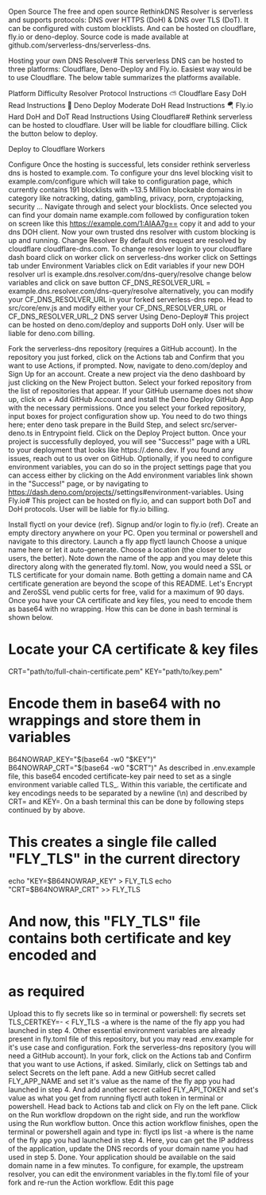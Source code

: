 Open Source
The free and open source RethinkDNS Resolver is serverless and supports protocols: DNS over HTTPS (DoH) & DNS over TLS (DoT). It can be configured with custom blocklists. And can be hosted on cloudflare, fly.io or deno-deploy. Source code is made available at github.com/serverless-dns/serverless-dns.

Hosting your own DNS Resolver#
This serverless DNS can be hosted to three platforms: Cloudflare, Deno-Deploy and Fly.io. Easiest way would be to use Cloudflare. The below table summarizes the platforms available.

Platform	Difficulty	Resolver Protocol	Instructions
⛅ Cloudflare	Easy	DoH	Read Instructions
🦕 Deno Deploy	Moderate	DoH	Read Instructions
🪂 Fly.io	Hard	DoH and DoT	Read Instructions
Using Cloudflare#
Rethink serverless can be hosted to cloudflare. User will be liable for cloudflare billing. Click the button below to deploy.

Deploy to Cloudflare Workers

Configure
Once the hosting is successful, lets consider rethink serverless dns is hosted to example.com.
To configure your dns level blocking visit to example.com/configure which will take to configuration page, which currently contains 191 blocklists with ~13.5 Million blockable domains in category like notracking, dating, gambling, privacy, porn, cryptojacking, security ...
Navigate through and select your blocklists.
Once selected you can find your domain name example.com followed by configuration token on screen like this https://example.com/1:AIAA7g== copy it and add to your dns DOH client.
Now your own trusted dns resolver with custom blocking is up and running.
Change Resolver
By default dns request are resolved by cloudflare cloudflare-dns.com.
To change resolver login to your cloudflare dash board
click on worker
click on serverless-dns worker
click on Settings tab
under Environment Variables click on Edit variables
if your new DOH resolver url is example.dns.resolver.com/dns-query/resolve
change below variables and click on save button CF_DNS_RESOLVER_URL = example.dns.resolver.com/dns-query/resolve
alternatively, you can modify your CF_DNS_RESOLVER_URL in your forked serverless-dns repo. Head to src/core/env.js and modify either your CF_DNS_RESOLVER_URL or CF_DNS_RESOLVER_URL_2 DNS server
Using Deno-Deploy#
This project can be hosted on deno.com/deploy and supports DoH only. User will be liable for deno.com billing.

Fork the serverless-dns repository (requires a GitHub account).
In the repository you just forked, click on the Actions tab and Confirm that you want to use Actions, if prompted.
Now, navigate to deno.com/deploy and Sign Up for an account.
Create a new project via the deno dashboard by just clicking on the New Project button.
Select your forked repository from the list of repositories that appear. If your GitHub username does not show up, click on + Add GitHub Account and install the Deno Deploy GitHub App with the necessary permissions.
Once you select your forked repository, input boxes for project configuration show up. You need to do two things here; enter deno task prepare in the Build Step, and select src/server-deno.ts in Entrypoint field.
Click on the Deploy Project button.
Once your project is successfully deployed, you will see "Success!" page with a URL to your deployment that looks like https://<project-name>.deno.dev. If you found any issues, reach out to us over on GitHub.
Optionally, if you need to configure environment variables, you can do so in the project settings page that you can access either by clicking on the Add environment variables link shown in the "Success!" page, or by navigating to https://dash.deno.com/projects/<project-name>/settings#environment-variables.
Using Fly.io#
This project can be hosted on fly.io, and can support both DoT and DoH protocols. User will be liable for fly.io billing.

Install flyctl on your device (ref).
Signup and/or login to fly.io (ref).
Create an empty directory anywhere on your PC. Open you terminal or powershell and navigate to this directory.
Launch a fly app
flyctl launch
Choose a unique name here or let it auto-generate.
Choose a location (the closer to your users, the better).
Note down the name of the app and you may delete this directory along with the generated fly.toml.
Now, you would need a SSL or TLS certificate for your domain name. Both getting a domain name and CA certificate generation are beyond the scope of this README. Let's Encrypt and ZeroSSL vend public certs for free, valid for a maximum of 90 days.
Once you have your CA certificate and key files, you need to encode them as base64 with no wrapping. How this can be done in bash terminal is shown below.
# Locate your CA certificate & key files
CRT="path/to/full-chain-certificate.pem"
KEY="path/to/key.pem"
# Encode them in base64 with no wrappings and store them in variables
B64NOWRAP_KEY="$(base64 -w0 "$KEY")"
B64NOWRAP_CRT="$(base64 -w0 "$CRT")"
As described in .env.example file, this base64 encoded certificate-key pair need to set as a single environment variable called TLS_. Within this variable, the certificate and key encodings needs to be separated by a newline (\n) and described by CRT= and KEY=. On a bash terminal this can be done by following steps continued by by above.
# This creates a single file called "FLY_TLS" in the current directory
echo "KEY=$B64NOWRAP_KEY" > FLY_TLS
echo "CRT=$B64NOWRAP_CRT" >> FLY_TLS
# And now, this "FLY_TLS" file contains both certificate and key encoded and
# as required
Upload this to fly secrets like so in terminal or powershell:
fly secrets set TLS_CERTKEY=- < FLY_TLS -a <app-id>
where <app-id> is the name of the fly app you had launched in step 4.
Other essential environment variables are already present in fly.toml file of this repository, but you may read .env.example for it's use case and configuration.
Fork the serverless-dns repository (you will need a GitHub account).
In your fork, click on the Actions tab and Confirm that you want to use Actions, if asked.
Similarly, click on Settings tab and select Secrets on the left pane. Add a new GitHub secret called FLY_APP_NAME and set it's value as the name of the fly app you had launched in step 4. And add another secret called FLY_API_TOKEN and set's value as what you get from running flyctl auth token in terminal or powershell.
Head back to Actions tab and click on Fly on the left pane. Click on the Run workflow dropdown on the right side, and run the workflow using the Run workflow button.
Once this action workflow finishes, open the terminal or powershell again and type in:
flyctl ips list -a <app-id>
where <app-id> is the name of the fly app you had launched in step 4.
Here, you can get the IP address of the application, update the DNS records of your domain name you had used in step 5.
Done. Your application should be available on the said domain name in a few minutes. To configure, for example, the upstream resolver, you can edit the environment variables in the fly.toml file of your fork and re-run the Action workflow.
Edit this page
